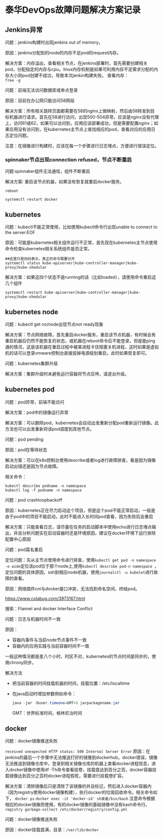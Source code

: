 # 泰华DevOps故障问题解决方案记录

 ## Jenkins异常
 问题：jenkins构建时出现jenkins out of memory。

 原因：jenkins分配到的node的内存不足pod的request内存。

 解决方案：内存溢出，查看相关节点，在jenkins部署时，首先需要创建相关pod，分配指定的内存与cpu。linux内存机制是如果可利用内存不足需求分配的内存大小则pod创建不成功，导致本次jenkin构建失败。
 查看内存：  
`free -g`




 问题：前端无法访问数据库或单点登录

 原因：目前在办公网只能访问58网段

 解决方案：所有相关跳转页面都需要在58的nginx上做映射，然后由58转发到目标机器进行请求。首先在58进行访问，出现500-504异常，应该是nginx没有代理上，访问61或62，如果可以访问到，应用应该部署成功，但是需要配置nginx；如果应用没有访问到，在kubernetes主节点上查找相应的pod，查看对应的应用日志定位问题。

 注意：在镜像进行构建时，应该在每一个步骤进行日志埋点，方便进行错误定位。

 

### spinnaker节点出现connection refused，节点不断重启

问题:spinnaker组件无法通信，组件不断重启

解决方案: 重启该节点机器，如果没有恢复就重启docker服务。

`reboot`

`systemctl restart docker`

## kubernetes 

问题：kubectl不能正常使用，比如使用kubectl命令行出现unable to connect to the server:EOF

原因：可能是kubernetes相关组件运行不正常，首先现在kubernetes主节点使用命令检查kubernetes相关系统组件是否正常。

```shell
##这里只是伪码表示，真正的命令需要分开
systemctl status kube-apiserver|kube-controller-manager|kube-proxy|kube-shedular

```

解决方案：如果这四个状态不是running的话（比如loaded），请使用命令重启这几个组件

```shell
systemctl restart kube-apiserver|kube-controller-manager|kube-proxy|kube-shedular
```



 ## kubernetes node

 问题：kubectl get no/node出现节点not ready现象

 解决方案：节点网络故障，首先重启docker服务，重启该节点机器，有时候会有重启机器后仍然不能恢复的状态，或机器在reboot命令后不能登录，但是能ping通的情况，这是该机器在重启过程中被某进程卡住阻塞关机进程，这时如果是虚拟机的话可以登录vmware控制台直接拔掉电源级别重启，此时如果恢复即可。



 问题：kubernetes集群升级

 解决方案：集群升级时未避免运行容器将节点压垮，请逐台升级。





## kubernetes pod

 问题：pod异常，前端不能访问

 解决方案：pod中的镜像运行异常

 解决方案：可以删除pod，kubernetes会自动出发重新分配pod重新运行镜像。此方法也可以出发重新将该pod调度到其他节点。



 问题：pod pending

 原因：pod在等待状态

 解决方案：可以在k8s控制台使用describe或者log进行故障排查，看是因为镜像启动出错还是因为节点故障。

相关命令：

```shell
kubectl describe podname -n namespace
kubectl log -f podname -n namespace
```



 问题：pod crashloopbackoff

 原因：kubernetes正在尽力启动这个项目，但是这个pod不能正常启动，一般是由于pod中的项目不能启动，此时不能进入长时间pod查看，因为失败后会重启

 解决方案：只能查看日志，请尽量在任务的启动脚本中使用echo进行日志埋点输出，并且分析问题实在启动容器时还是环境原因，建议在docker环境下运行排除配置中心原因



问题：pod莫名重启

定位问题：先从主节点使用命令进行排查，使用`kubectl get pod -n namespace -o wide`定位该pod位于那个node上,使用`kubectl describe pod-n namespace `，定位问题的具体原因，ssh到相应node机器，使用`journalctl -u kubelet`进行故障的查看。

原因：网络插件cni与docker接口冲突，无法找到命名空间，终结pod。

https://www.colabug.com/3973167.html

搜索：Flannel and docker Interface Conflict



问题：日志与机器时间不一致

原因：

- 容器内事件与当前node节点事件不一致
- 容器内的应用实践与当前容器时间不一致 

一般这种情况都是差八个小时，时区不对，kubernetes的节点时间是同步的，使用chrony同步。

解决方法

- 把当前容器的时间挂载机器的时间，挂载位置：/etc/localtime

- 在java启动时增加参数例如命令：

  ```java
  java -jar -Duser.timeone=GMT+8 jarpackagename.jar
  ```

  GMT：世界标准时间，格林尼治时间




## docker
 问题：docker镜像推送失败

`received unexpected HTTP status: 500 Internal Server Error`
 原因：在jenkins的最后一个步骤中无法推送打好的镜像到dockerhub。docker错误，镜像无法推送到镜像仓库中，登录到相关镜像仓库的机器上查看docker进程信息，进入docker镜像中使用df -Th命令查看挂卷，挂载盘达到百分之百，docker容器挂载镜像达到百分之百时docker进程假死，需要进行挂载卷扩容。

 解决方案：清除镜像后只是清除了该镜像的并且标记，然后进入docker容器内（因为registry使用docker镜像构建），执行docker的垃圾回收命令。相关命令如下，
`docker ps`
`docker exec -it 'docker-id' sh或者/bin/bash`
 注意命令根据相应的docker镜像而使用，有的docker镜像的基础镜像中没有bash命令行。
`registry garbage-collect /etc/docker/registry/config.yml`



问题：docker镜像推送失败

原因：docker挂载盘满，目录：`/var/lib/docker`







 